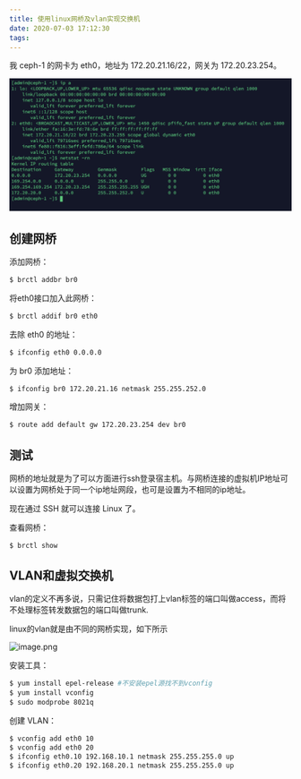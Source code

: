```yaml
---
title: 使用linux网桥及vlan实现交换机
date: 2020-07-03 17:12:30
tags:
---
```


我 ceph-1 的网卡为 eth0，地址为 172.20.21.16/22，网关为 172.20.23.254。

![image-20200703172911846](../../resource/image-20200703172911846.png)



## 创建网桥

添加网桥：

```bash
$ brctl addbr br0
```

将eth0接口加入此网桥：

```bash
$ brctl addif br0 eth0 
```

去除 eth0 的地址：

```bash
$ ifconfig eth0 0.0.0.0
```

为 br0 添加地址：

```bash
$ ifconfig br0 172.20.21.16 netmask 255.255.252.0
```

增加网关：

```bash
$ route add default gw 172.20.23.254 dev br0
```





## 测试

网桥的地址就是为了可以方面进行ssh登录宿主机。与网桥连接的虚拟机IP地址可以设置为网桥处于同一个ip地址网段，也可是设置为不相同的ip地址。

现在通过 SSH 就可以连接 Linux 了。

查看网桥：

```
$ brctl show
```



## VLAN和虚拟交换机

vlan的定义不再多说，只需记住将数据包打上vlan标签的端口叫做access，而将不处理标签转发数据包的端口叫做trunk.

linux的vlan就是由不同的网桥实现，如下所示

![image.png](https://s1.51cto.com/images/20180820/1534743641318470.png?x-oss-process=image/watermark,size_16,text_QDUxQ1RP5Y2a5a6i,color_FFFFFF,t_100,g_se,x_10,y_10,shadow_90,type_ZmFuZ3poZW5naGVpdGk=)

安装工具：

```bash
$ yum install epel-release #不安装epel源找不到vconfig
$ yum install vconfig
$ sudo modprobe 8021q
```

创建 VLAN：

```
$ vconfig add eth0 10
$ vconfig add eth0 20
$ ifconfig eth0.10 192.168.10.1 netmask 255.255.255.0 up
$ ifconfig eth0.20 192.168.20.1 netmask 255.255.255.0 up
```











